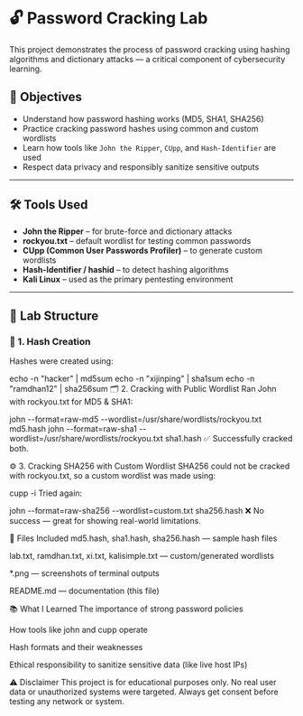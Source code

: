 # 🔓 Password Cracking Lab

This project demonstrates the process of password cracking using hashing algorithms and dictionary attacks — a critical component of cybersecurity learning.

## 🧠 Objectives

- Understand how password hashing works (MD5, SHA1, SHA256)
- Practice cracking password hashes using common and custom wordlists
- Learn how tools like `John the Ripper`, `CUpp`, and `Hash-Identifier` are used
- Respect data privacy and responsibly sanitize sensitive outputs

---

## 🛠️ Tools Used

- **John the Ripper** – for brute-force and dictionary attacks
- **rockyou.txt** – default wordlist for testing common passwords
- **CUpp (Common User Passwords Profiler)** – to generate custom wordlists
- **Hash-Identifier / hashid** – to detect hashing algorithms
- **Kali Linux** – used as the primary pentesting environment

---

## 🧪 Lab Structure

### 🔐 1. Hash Creation

Hashes were created using:

echo -n "hacker" | md5sum
echo -n "xijinping" | sha1sum
echo -n "ramdhan12" | sha256sum
🗂 2. Cracking with Public Wordlist
Ran John with rockyou.txt for MD5 & SHA1:


john --format=raw-md5 --wordlist=/usr/share/wordlists/rockyou.txt md5.hash
john --format=raw-sha1 --wordlist=/usr/share/wordlists/rockyou.txt sha1.hash
✅ Successfully cracked both.

⚙️ 3. Cracking SHA256 with Custom Wordlist
SHA256 could not be cracked with rockyou.txt, so a custom wordlist was made using:


cupp -i
Tried again:


john --format=raw-sha256 --wordlist=custom.txt sha256.hash
❌ No success — great for showing real-world limitations.

🧾 Files Included
md5.hash, sha1.hash, sha256.hash — sample hash files

lab.txt, ramdhan.txt, xi.txt, kalisimple.txt — custom/generated wordlists

*.png — screenshots of terminal outputs

README.md — documentation (this file)

📚 What I Learned
The importance of strong password policies

How tools like john and cupp operate

Hash formats and their weaknesses

Ethical responsibility to sanitize sensitive data (like live host IPs)

⚠️ Disclaimer
This project is for educational purposes only. No real user data or unauthorized systems were targeted. Always get consent before testing any network or system.

